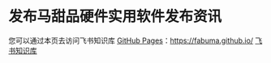 # 发布马甜品硬件实用软件发布资讯
您可以通过本页去访问飞书知识库
[GitHub Pages](https://fabuma.github.io/)：https://fabuma.github.io/
[飞书知识库](https://fabuma2025.feishu.cn/wiki/space/7537146294075588611?ccm_open_type=lark_wiki_spaceLink&open_tab_from=wiki_home)
